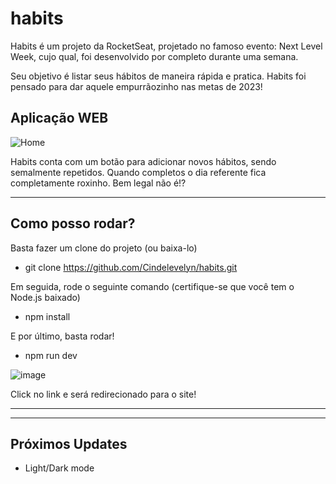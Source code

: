# habits

Habits é um projeto da RocketSeat, projetado no famoso evento: Next Level Week, cujo qual, foi desenvolvido por completo durante uma semana.

Seu objetivo é listar seus hábitos de maneira rápida e pratica. Habits foi pensado para dar aquele empurrãozinho nas metas de 2023!

## Aplicação WEB

![Home](https://user-images.githubusercontent.com/60244854/213943395-6e77e07e-3e6b-47b9-b7c0-13191892f4a2.png)

Habits conta com um botão para adicionar novos hábitos, sendo semalmente repetidos. Quando completos o dia referente fica completamente roxinho. Bem legal não é!?

----------------

## Como posso rodar?

Basta fazer um clone do projeto (ou baixa-lo)

* git clone https://github.com/Cindelevelyn/habits.git

Em seguida, rode o seguinte comando (certifique-se que você tem o Node.js baixado)

* npm install

E por último, basta rodar!

* npm run dev

![image](https://user-images.githubusercontent.com/60244854/213943846-4c0462bd-c500-4627-a638-9499d7786e6f.png)

Click no link e será redirecionado para o site!

------------------
--------------------

## Próximos Updates
- Light/Dark mode
